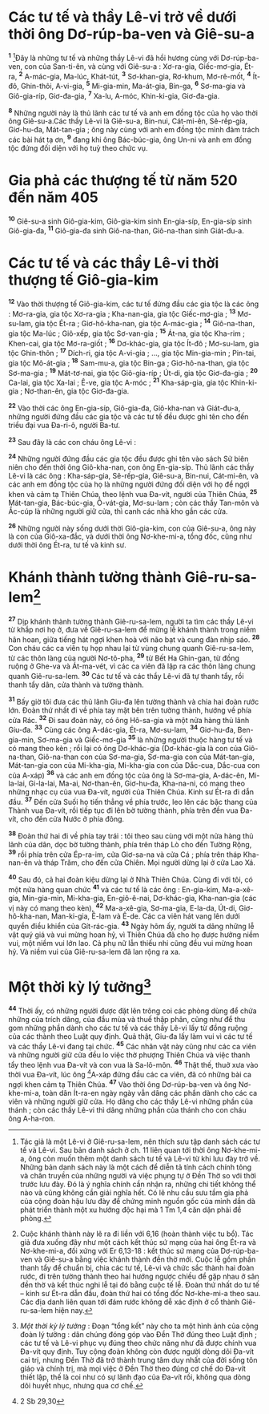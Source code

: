# Các tư tế và thầy Lê-vi trở về dưới thời ông Dơ-rúp-ba-ven và Giê-su-a
<sup><b>1</b></sup> [^1]Đây là những tư tế và những thầy Lê-vi đã hồi hương cùng với Dơ-rúp-ba-ven, con của San-ti-ên, và cùng với Giê-su-a : Xơ-ra-gia, Giếc-mơ-gia, Ét-ra, <sup><b>2</b></sup> A-mác-gia, Ma-lúc, Khát-tút, <sup><b>3</b></sup> Sơ-khan-gia, Rơ-khum, Mơ-rê-mốt, <sup><b>4</b></sup> Ít-đô, Ghin-thôi, A-vi-gia, <sup><b>5</b></sup> Mi-gia-min, Ma-át-gia, Bin-ga, <sup><b>6</b></sup> Sơ-ma-gia và Giô-gia-ríp, Giơ-đa-gia, <sup><b>7</b></sup> Xa-lu, A-móc, Khin-ki-gia, Giơ-đa-gia.

<sup><b>8</b></sup> Những người này là thủ lãnh các tư tế và anh em đồng tộc của họ vào thời ông Giê-su-a.Các thầy Lê-vi là Giê-su-a, Bin-nui, Cát-mi-ên, Sê-rếp-gia, Giơ-hu-đa, Mát-tan-gia ; ông này cùng với anh em đồng tộc mình đảm trách các bài hát tạ ơn, <sup><b>9</b></sup> đang khi ông Bác-búc-gia, ông Un-ni và anh em đồng tộc đứng đối diện với họ tuỳ theo chức vụ.

# Gia phả các thượng tế từ năm 520 đến năm 405
<sup><b>10</b></sup> Giê-su-a sinh Giô-gia-kim, Giô-gia-kim sinh En-gia-síp, En-gia-síp sinh Giô-gia-đa, <sup><b>11</b></sup> Giô-gia-đa sinh Giô-na-than, Giô-na-than sinh Giát-đu-a.

# Các tư tế và các thầy Lê-vi thời thượng tế Giô-gia-kim
<sup><b>12</b></sup> Vào thời thượng tế Giô-gia-kim, các tư tế đứng đầu các gia tộc là các ông : Mơ-ra-gia, gia tộc Xơ-ra-gia ; Kha-nan-gia, gia tộc Giếc-mơ-gia ; <sup><b>13</b></sup> Mơ-su-lam, gia tộc Ét-ra ; Giơ-hô-kha-nan, gia tộc A-mác-gia ; <sup><b>14</b></sup> Giô-na-than, gia tộc Ma-lúc ; Giô-xếp, gia tộc Sơ-van-gia ; <sup><b>15</b></sup> Át-na, gia tộc Kha-rim ; Khen-cai, gia tộc Mơ-ra-giốt ; <sup><b>16</b></sup> Dơ-khác-gia, gia tộc Ít-đô ; Mơ-su-lam, gia tộc Ghin-thôn ; <sup><b>17</b></sup> Dích-ri, gia tộc A-vi-gia ; ..., gia tộc Min-gia-min ; Pin-tai, gia tộc Mô-át-gia ; <sup><b>18</b></sup> Sam-mu-a, gia tộc Bin-ga ; Giơ-hô-na-than, gia tộc Sơ-ma-gia ; <sup><b>19</b></sup> Mát-tơ-nai, gia tộc Giô-gia-ríp ; Út-di, gia tộc Giơ-đa-gia ; <sup><b>20</b></sup> Ca-lai, gia tộc Xa-lai ; Ê-ve, gia tộc A-móc ; <sup><b>21</b></sup> Kha-sáp-gia, gia tộc Khin-ki-gia ; Nơ-than-ên, gia tộc Giơ-đa-gia.

<sup><b>22</b></sup> Vào thời các ông En-gia-síp, Giô-gia-đa, Giô-kha-nan và Giát-đu-a, những người đứng đầu các gia tộc và các tư tế đều được ghi tên cho đến triều đại vua Đa-ri-ô, người Ba-tư.

<sup><b>23</b></sup> Sau đây là các con cháu ông Lê-vi :

<sup><b>24</b></sup> Những người đứng đầu các gia tộc đều được ghi tên vào sách Sử biên niên cho đến thời ông Giô-kha-nan, con ông En-gia-síp. Thủ lãnh các thầy Lê-vi là các ông : Kha-sáp-gia, Sê-rếp-gia, Giê-su-a, Bin-nui, Cát-mi-ên, và các anh em đồng tộc của họ là những người đứng đối diện với họ để ngợi khen và cảm tạ Thiên Chúa, theo lệnh vua Đa-vít, người của Thiên Chúa, <sup><b>25</b></sup> Mát-tan-gia, Bác-búc-gia, Ô-vát-gia, Mơ-su-lam ; còn các thầy Tan-môn và Ắc-cúp là những người giữ cửa, thì canh các nhà kho gần các cửa.

<sup><b>26</b></sup> Những người này sống dưới thời Giô-gia-kim, con của Giê-su-a, ông này là con của Giô-xa-đắc, và dưới thời ông Nơ-khe-mi-a, tổng đốc, cũng như dưới thời ông Ét-ra, tư tế và kinh sư.

# Khánh thành tường thành Giê-ru-sa-lem[^2]
<sup><b>27</b></sup> Dịp khánh thành tường thành Giê-ru-sa-lem, người ta tìm các thầy Lê-vi từ khắp nơi họ ở, đưa về Giê-ru-sa-lem để mừng lễ khánh thành trong niềm hân hoan, giữa tiếng hát ngợi khen hoà với não bạt và cung đàn nhịp sáo. <sup><b>28</b></sup> Con cháu các ca viên tụ họp nhau lại từ vùng chung quanh Giê-ru-sa-lem, từ các thôn làng của người Nơ-tô-pha, <sup><b>29</b></sup> từ Bết Ha Ghin-gan, từ đồng ruộng ở Ghe-va và Át-ma-vét, vì các ca viên đã lập ra các thôn làng chung quanh Giê-ru-sa-lem. <sup><b>30</b></sup> Các tư tế và các thầy Lê-vi đã tự thanh tẩy, rồi thanh tẩy dân, cửa thành và tường thành.

<sup><b>31</b></sup> Bấy giờ tôi đưa các thủ lãnh Giu-đa lên tường thành và chia hai đoàn rước lớn. Đoàn thứ nhất đi về phía tay mặt bên trên tường thành, hướng về phía cửa Rác. <sup><b>32</b></sup> Đi sau đoàn này, có ông Hô-sa-gia và một nửa hàng thủ lãnh Giu-đa. <sup><b>33</b></sup> Cùng các ông A-dác-gia, Ét-ra, Mơ-su-lam, <sup><b>34</b></sup> Giơ-hu-đa, Ben-gia-min, Sơ-ma-gia và Giếc-mơ-gia <sup><b>35</b></sup> là những người thuộc hàng tư tế và có mang theo kèn ; rồi lại có ông Dơ-khác-gia (Dơ-khác-gia là con của Giô-na-than, Giô-na-than con của Sơ-ma-gia, Sơ-ma-gia con của Mát-tan-gia, Mát-tan-gia con của Mi-kha-gia, Mi-kha-gia con của Dắc-cua, Dắc-cua con của A-xáp) <sup><b>36</b></sup> và các anh em đồng tộc của ông là Sơ-ma-gia, A-dác-ên, Mi-la-lai, Gi-la-lai, Ma-ai, Nơ-than-ên, Giơ-hu-đa, Kha-na-ni, có mang theo những nhạc cụ của vua Đa-vít, người của Thiên Chúa. Kinh sư Ét-ra đi dẫn đầu. <sup><b>37</b></sup> Đến cửa Suối họ tiến thẳng về phía trước, leo lên các bậc thang của Thành vua Đa-vít, rồi tiếp tục đi lên bờ tường thành, phía trên đền vua Đa-vít, cho đến cửa Nước ở phía đông.

<sup><b>38</b></sup> Đoàn thứ hai đi về phía tay trái : tôi theo sau cùng với một nửa hàng thủ lãnh của dân, dọc bờ tường thành, phía trên tháp Lò cho đến Tường Rộng, <sup><b>39</b></sup> rồi phía trên cửa Ép-ra-im, cửa Giơ-sa-na và cửa Cá ; phía trên tháp Kha-nan-ên và tháp Trăm, cho đến cửa Chiên. Mọi người dừng lại ở cửa Lao Xá.

<sup><b>40</b></sup> Sau đó, cả hai đoàn kiệu dừng lại ở Nhà Thiên Chúa. Cùng đi với tôi, có một nửa hàng quan chức <sup><b>41</b></sup> và các tư tế là các ông : En-gia-kim, Ma-a-xê-gia, Min-gia-min, Mi-kha-gia, En-giô-ê-nai, Dơ-khác-gia, Kha-nan-gia (các vị này có mang theo kèn), <sup><b>42</b></sup> Ma-a-xê-gia, Sơ-ma-gia, E-la-da, Út-di, Giơ-hô-kha-nan, Man-ki-gia, Ê-lam và Ê-de. Các ca viên hát vang lên dưới quyền điều khiển của Gít-rác-gia. <sup><b>43</b></sup> Ngày hôm ấy, người ta dâng những lễ vật quý giá và vui mừng hoan hỷ, vì Thiên Chúa đã cho họ được hưởng niềm vui, một niềm vui lớn lao. Cả phụ nữ lẫn thiếu nhi cũng đều vui mừng hoan hỷ. Và niềm vui của Giê-ru-sa-lem đã lan rộng ra xa.

# Một thời kỳ lý tưởng[^3]
<sup><b>44</b></sup> Thời ấy, có những người được đặt lên trông coi các phòng dùng để chứa những của trích dâng, của đầu mùa và thuế thập phân, cũng như để thu gom những phần dành cho các tư tế và các thầy Lê-vi lấy từ đồng ruộng của các thành theo Luật quy định. Quả thật, Giu-đa lấy làm vui vì các tư tế và các thầy Lê-vi đang tại chức. <sup><b>45</b></sup> Các nhân vật này cũng như các ca viên và những người giữ cửa đều lo việc thờ phượng Thiên Chúa và việc thanh tẩy theo lệnh vua Đa-vít và con vua là Sa-lô-môn. <sup><b>46</b></sup> Thật thế, thuở xưa vào thời vua Đa-vít, lúc ông [^1*]A-xáp đứng đầu các ca viên, đã có những bài ca ngợi khen cảm tạ Thiên Chúa. <sup><b>47</b></sup> Vào thời ông Dơ-rúp-ba-ven và ông Nơ-khe-mi-a, toàn dân Ít-ra-en ngày ngày vẫn dâng các phần dành cho các ca viên và những người giữ cửa. Họ dâng cho các thầy Lê-vi những phần của thánh ; còn các thầy Lê-vi thì dâng những phần của thánh cho con cháu ông A-ha-ron.

[^1]: Tác giả là một Lê-vi ở Giê-ru-sa-lem, nên thích sưu tập danh sách các tư tế và Lê-vi. Sau bản danh sách ở ch. 11 liên quan tới thời ông Nơ-khe-mi-a, ông còn muốn thêm một danh sách tư tế và Lê-vi từ khi lưu đày trở về. Những bản danh sách này là một cách để diễn tả tính cách chính tông và chân truyền của những người và việc phụng tự ở Đền Thờ so với thời trước lưu đày. Đó là ý nghĩa chính cần nhận ra, những chi tiết không thể nào và cũng không cần giải nghĩa hết. Có lẽ nhu cầu sưu tầm gia phả của cộng đoàn hậu lưu đày để chứng minh nguồn gốc của mình dần dà phát triển thành một xu hướng độc hại mà 1 Tm 1,4 căn dặn phải đề phòng.
[^2]: Cuộc khánh thành này lẽ ra đi liền với 6,16 (hoàn thành việc tu bổ). Tác giả đưa xuống đây như một cách kết thúc sứ mạng của hai ông Ét-ra và Nơ-khe-mi-a, đối xứng với Er 6,13-18 : kết thúc sứ mạng của Dơ-rúp-ba-ven và Giê-su-a bằng việc khánh thành đền thờ mới. Cuộc lễ gồm phần thanh tẩy để chuẩn bị, chia các tư tế, Lê-vi và chức sắc thành hai đoàn rước, đi trên tường thành theo hai hướng ngược chiều để gặp nhau ở sân đền thờ và kết thúc nghi lễ tại đó bằng cuộc tế lễ. Đoàn thứ nhất do tư tế – kinh sư Ét-ra dẫn đầu, đoàn thứ hai có tổng đốc Nơ-khe-mi-a theo sau. Các địa danh liên quan tới đám rước không dễ xác định ở cổ thành Giê-ru-sa-lem hiện nay.
[^3]: <i>Một thời kỳ lý tưởng</i> : Đoạn “tổng kết” này cho ta một hình ảnh của cộng đoàn lý tưởng : dân chúng đóng góp vào Đền Thờ đúng theo Luật định ; các tư tế và Lê-vi phục vụ đúng theo chức năng như đã được chính vua Đa-vít quy định. Tuy cộng đoàn không còn được người dòng dõi Đa-vít cai trị, nhưng Đền Thờ đã trở thành trung tâm duy nhất của đời sống tôn giáo và chính trị, mà mọi việc ở Đền Thờ theo đúng cơ chế do Đa-vít thiết lập, thế là coi như có sự lãnh đạo của Đa-vít rồi, không qua dòng dõi huyết nhục, nhưng qua cơ chế.
[^1*]: 2 Sb 29,30
